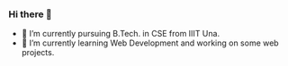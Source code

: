 ### Hi there 👋
- 🔭 I’m currently pursuing B.Tech. in CSE from IIIT Una.
- 🌱 I’m currently learning Web Development and working on some web projects.
<!-- 💬 Ask me about ...

Here are some ideas to get you started:



- 👯 I’m looking to collaborate on ...
- 🤔 I’m looking for help with ...

- 📫 How to reach me: ...
- 😄 Pronouns: ...
- ⚡ Fun fact: ...
-->
